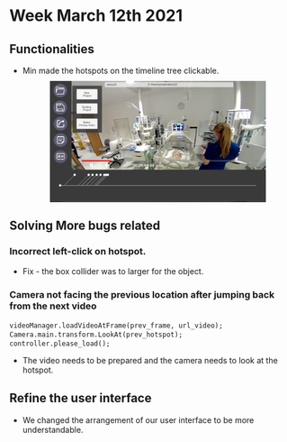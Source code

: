 # Week March 12th 2021

## Functionalities
- Min made the hotspots on the timeline tree clickable.
<a href="/images/bug.PNG"><img src="/images/bug.PNG" style="max-width: 80%; display: block; margin: 10px auto;"></a>

## Solving More bugs related

### Incorrect left-click on hotspot.
- Fix - the box collider was to larger for the object.

### Camera not facing the previous location after jumping back from the next video
```
videoManager.loadVideoAtFrame(prev_frame, url_video);
Camera.main.transform.LookAt(prev_hotspot);
controller.please_load();
```
- The video needs to be prepared and the camera needs to look at the hotspot.

## Refine the user interface
- We changed the arrangement of our user interface to be more understandable.
